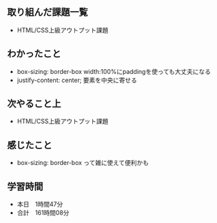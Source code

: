 ## 取り組んだ課題一覧
- HTML/CSS上級アウトプット課題
## わかったこと
- box-sizing: border-box width:100%にpaddingを使っても大丈夫になる
- justify-content: center; 要素を中央に寄せる
## 次やること上
- HTML/CSS上級アウトプット課題
## 感じたこと
- box-sizing: border-box って雑に使えて便利かも
## 学習時間
- 本日　1時間47分
- 合計　161時間08分